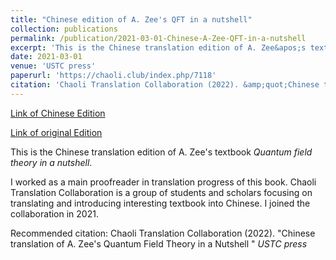 ```yaml
---
title: "Chinese edition of A. Zee's QFT in a nutshell"
collection: publications
permalink: /publication/2021-03-01-Chinese-A-Zee-QFT-in-a-nutshell
excerpt: 'This is the Chinese translation edition of A. Zee&apos;s textbook quantum field theory in a nutshell'
date: 2021-03-01
venue: 'USTC press'
paperurl: 'https://chaoli.club/index.php/7118'
citation: 'Chaoli Translation Collaboration (2022). &amp;quot;Chinese translation of A. Zee&apos;s Quantum Field Theory in a Nutshell &amp;quot; <i>USTC press</i>'
---
```


<a href='https://chaoli.club/index.php/7118'>Link of Chinese Edition</a>

<a href='https://press.princeton.edu/books/hardcover/9780691140346/quantum-field-theory-in-a-nutshell'>Link of original Edition</a>

This is the Chinese translation edition of A. Zee&apos;s textbook <i>Quantum field theory in a nutshell</i>.

I worked as a main proofreader in translation progress of this book. Chaoli Translation Collaboration is a group of students and scholars focusing on translating and introducing interesting textbook into Chinese. I joined the collaboration in 2021. 

Recommended citation: Chaoli Translation Collaboration (2022). &quot;Chinese translation of A. Zee's Quantum Field Theory in a Nutshell &quot; <i>USTC press</i>
